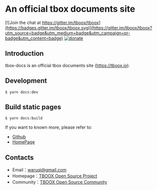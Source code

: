 # An official tbox documents site 

[![Join the chat at https://gitter.im/tboox/tboox](https://badges.gitter.im/tboox/tboox.svg)](https://gitter.im/tboox/tboox?utm_source=badge&utm_medium=badge&utm_campaign=pr-badge&utm_content=badge) [![donate](http://tboox.org/static/img/donate.svg)](http://xmake.io/pages/donation.html#donate)

## Introduction

tbox-docs is an official tbox documents site (https://tboox.io). 

## Development

```console
$ yarn docs:dev
```

## Build static pages

```console
$ yarn docs:build
```

If you want to known more, please refer to:

* [Github](https://github.com/tboox/tbox)
* [HomePage](http://www.tboox.org)

## Contacts

* Email：[waruqi@gmail.com](mailto:waruqi@gmail.com)
* Homepage：[TBOOX Open Source Project](http://www.tboox.org)
* Community：[TBOOX Open Source Community](https://www.reddit.com/r/tboox/)


